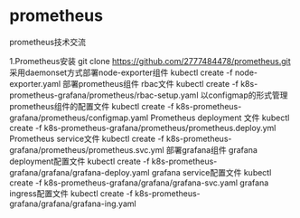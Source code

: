 # prometheus
prometheus技术交流

1.Prometheus安装
git clone https://github.com/2777484478/prometheus.git
采用daemonset方式部署node-exporter组件
kubectl create -f  node-exporter.yaml 
部署prometheus组件
rbac文件
kubectl create -f  k8s-prometheus-grafana/prometheus/rbac-setup.yaml
以configmap的形式管理prometheus组件的配置文件
kubectl create -f  k8s-prometheus-grafana/prometheus/configmap.yaml 
Prometheus deployment 文件
kubectl create -f  k8s-prometheus-grafana/prometheus/prometheus.deploy.yml 
Prometheus service文件
kubectl create -f  k8s-prometheus-grafana/prometheus/prometheus.svc.yml 
部署grafana组件
grafana deployment配置文件
kubectl create -f   k8s-prometheus-grafana/grafana/grafana-deploy.yaml
grafana service配置文件
kubectl create -f   k8s-prometheus-grafana/grafana/grafana-svc.yaml
grafana ingress配置文件
kubectl create -f   k8s-prometheus-grafana/grafana/grafana-ing.yaml
